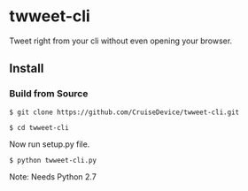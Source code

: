# twweet-cli
Tweet right from your cli without even opening your browser.

## Install

### Build from Source

`$ git clone https://github.com/CruiseDevice/twweet-cli.git`

`$ cd twweet-cli`

Now run setup.py file.

`$ python twweet-cli.py`

Note: Needs Python 2.7
